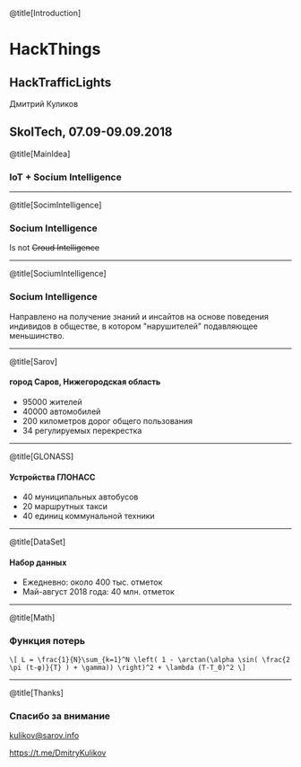 @title[Introduction]
# HackThings
## HackTrafficLights

Дмитрий Куликов

SkolTech, 07.09-09.09.2018
---
@title[MainIdea]

### IoT + Socium Intelligence

---
@title[SocimIntelligence]
### Socium Intelligence

Is not ~~Croud Intelligence~~

---
@title[SociumIntelligence]
### Socium Intelligence

Направлено на получение знаний и инсайтов на основе поведения
индивидов в обществе, в котором "нарушителей" подавляющее
меньшинство.

---
@title[Sarov]
#### город Саров, Нижегородская область
- 95000 жителей
- 40000 автомобилей
- 200 километров дорог общего пользования
- 34 регулируемых перекрестка

---
@title[GLONASS]
#### Устройства ГЛОНАСС
- 40 муниципальных автобусов
- 20 маршрутных такси
- 40 единиц коммунальной техники

---
@title[DataSet]
#### Набор данных
- Ежедневно: около 400 тыс. отметок
- Май-август 2018 года: 40 млн. отметок

---
@title[Math]

### Функция потерь
`\[
L = \frac{1}{N}\sum_{k=1}^N \left( 1 - \arctan(\alpha \sin( \frac{2 \pi (t-φ)}{T} ) + \gamma)) \right)^2 + \lambda (T-T_0)^2
\]`

---
@title[Thanks]
### Спасибо за внимание

kulikov@sarov.info

https://t.me/DmitryKulikov
